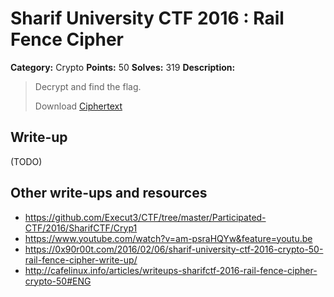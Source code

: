 # Sharif University CTF 2016 : Rail Fence Cipher

**Category:** Crypto
**Points:** 50
**Solves:** 319
**Description:**

> Decrypt and find the flag.
> 
> Download [Ciphertext](./Ciphertext)


## Write-up

(TODO)

## Other write-ups and resources

* <https://github.com/Execut3/CTF/tree/master/Participated-CTF/2016/SharifCTF/Cryp1>
* <https://www.youtube.com/watch?v=am-psraHQYw&feature=youtu.be>
* <https://0x90r00t.com/2016/02/06/sharif-university-ctf-2016-crypto-50-rail-fence-cipher-write-up/>
* <http://cafelinux.info/articles/writeups-sharifctf-2016-rail-fence-cipher-crypto-50#ENG>
